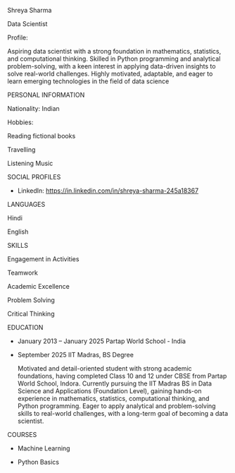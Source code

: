 Shreya  Sharma

Data Scientist

Profile:

Aspiring data scientist with a strong foundation in mathematics, statistics, and computational thinking. Skilled in Python programming and analytical problem-solving, with a keen interest in applying data-driven insights to solve real-world challenges. Highly motivated, adaptable, and eager to learn emerging technologies in the field of data science

PERSONAL INFORMATION
  
  Nationality: 
   Indian
  
  Hobbies:
  
  Reading fictional books 
  
  Travelling
  
  Listening Music

SOCIAL PROFILES

  * LinkedIn: https://in.linkedin.com/in/shreya-sharma-245a18367

LANGUAGES

   Hindi
   
   English

SKILLS

  Engagement in Activities
  
  Teamwork
  
  Academic Excellence
  
  Problem Solving
  
  Critical Thinking


EDUCATION

  * January 2013 – January 2025
    Partap World School - India
     
  * September 2025
    IIT Madras,  BS Degree

    Motivated and detail-oriented student with strong academic foundations, having completed Class 10 and 12 under CBSE from Partap World School, Indora. Currently pursuing the IIT Madras BS in Data Science and Applications (Foundation Level), gaining hands-on experience in mathematics, statistics, computational thinking, and Python programming. Eager to apply analytical and problem-solving skills to real-world challenges, with a long-term goal of becoming a data scientist.

COURSES

  * 
    Machine Learning
    
  * 
    Python Basics 

